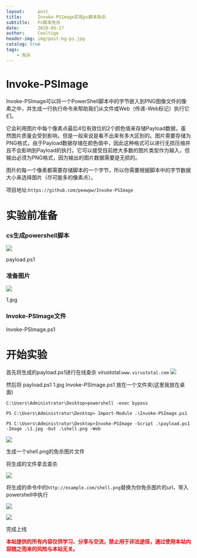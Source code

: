 ```yaml
---
layout:     post
title:      Invoke-PSImage实现ps脚本免杀
subtitle:   Ps脚本免杀
date:       2020-05-17
author:     Cooltige
header-img: img/post-bg-ps.jpg
catalog: true
tags:
    - 免杀
---
```

# Invoke-PSImage
Invoke-PSImage可以将一个PowerShell脚本中的字节嵌入到PNG图像文件的像素之中，并生成一行执行命令来帮助我们从文件或Web（传递-Web标记）执行它们。

它会利用图片中每个像素点最后4位有效位的2个颜色值来存储Payload数据，虽然图片质量会受到影响，但是一般来说是看不出来有多大区别的。图片需要存储为PNG格式，由于Payload数据存储在颜色值中，因此这种格式可以进行无损压缩并且不会影响到Payload的执行。它可以接受目前绝大多数的图片类型作为输入，但输出必须为PNG格式，因为输出的图片数据需要是无损的。

图片的每一个像素都需要存储脚本的一个字节，所以你需要根据脚本中的字节数据大小来选择图片（尽可能多的像素点）。

项目地址:`https://github.com/peewpw/Invoke-PSImage`

# 实验前准备
### cs生成powershell脚本

![](http://cooltige.com/wp-content/uploads/2020/02/dc70ceed77fcabc703cdd5d3f02def6c.png)

payload.ps1
### 准备图片
![](http://cooltige.com/wp-content/uploads/2020/02/19d3f2e1cd905f9b8b037759249ff2ae.png)

1.jpg

### Invoke-PSImage文件
Invoke-PSImage.ps1
# 开始实验
首先将生成的payload.ps1进行在线查杀
virustotal:`www.virustotal.com`
![](http://cooltige.com/wp-content/uploads/2020/02/9e700a3d729cd2970c156ecf4acfee77.png)

然后将 payload.ps1 1.jpg Invoke-PSImage.ps1 放在一个文件夹(这里我放在桌面)
```
C:\Users\Administrator\Desktop>powershell -exec bypass

PS C:\Users\Administrator\Desktop> Import-Module .\Invoke-PSImage.ps1

PS C:\Users\Administrator\Desktop>Invoke-PSImage -Script .\payload.ps1 -Image .\1.jpg -Out .\shell.png -Web
```

![](http://cooltige.com/wp-content/uploads/2020/02/d0d0e0fe549dfd0365fdeaee67498b0c.png)

生成一个shell.png的免杀图片文件

将生成的文件拿去查杀

![](http://cooltige.com/wp-content/uploads/2020/02/f1294cb6d52dfa01aa17020ae9a446d7.png)

将生成的命令中的`http://example.com/shell.png`替换为你免杀图片的url，带入powershell中执行

![](http://cooltige.com/wp-content/uploads/2020/02/185f3178d181147b1671c92080b4620d.png)

![](http://cooltige.com/wp-content/uploads/2020/02/77af8c88af3f28d846b0dd431174eace.png)

完成上线

**<font color=red>本站提供的所有内容仅供学习、分享与交流，禁止用于非法途径，通过使用本站内容随之而来的风险与本站无关。</font>**